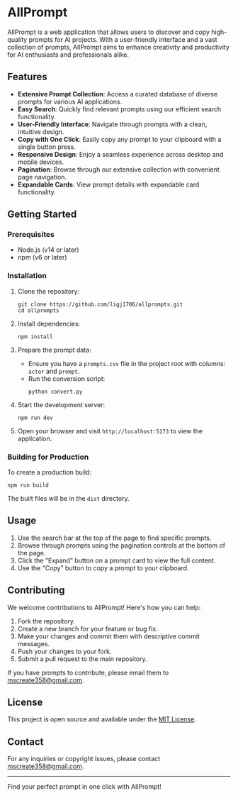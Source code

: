 # AllPrompt

AllPrompt is a web application that allows users to discover and copy high-quality prompts for AI projects. With a user-friendly interface and a vast collection of prompts, AllPrompt aims to enhance creativity and productivity for AI enthusiasts and professionals alike.

## Features

- **Extensive Prompt Collection**: Access a curated database of diverse prompts for various AI applications.
- **Easy Search**: Quickly find relevant prompts using our efficient search functionality.
- **User-Friendly Interface**: Navigate through prompts with a clean, intuitive design.
- **Copy with One Click**: Easily copy any prompt to your clipboard with a single button press.
- **Responsive Design**: Enjoy a seamless experience across desktop and mobile devices.
- **Pagination**: Browse through our extensive collection with convenient page navigation.
- **Expandable Cards**: View prompt details with expandable card functionality.

## Getting Started

### Prerequisites

- Node.js (v14 or later)
- npm (v6 or later)

### Installation

1. Clone the repository:
   ```
   git clone https://github.com/ligj1706/allprompts.git
   cd allprompts
   ```

2. Install dependencies:
   ```
   npm install
   ```

3. Prepare the prompt data:
   - Ensure you have a `prompts.csv` file in the project root with columns: `actor` and `prompt`.
   - Run the conversion script:
     ```
     python convert.py
     ```

4. Start the development server:
   ```
   npm run dev
   ```

5. Open your browser and visit `http://localhost:5173` to view the application.

### Building for Production

To create a production build:

```
npm run build
```

The built files will be in the `dist` directory.

## Usage

1. Use the search bar at the top of the page to find specific prompts.
2. Browse through prompts using the pagination controls at the bottom of the page.
3. Click the "Expand" button on a prompt card to view the full content.
4. Use the "Copy" button to copy a prompt to your clipboard.

## Contributing

We welcome contributions to AllPrompt! Here's how you can help:

1. Fork the repository.
2. Create a new branch for your feature or bug fix.
3. Make your changes and commit them with descriptive commit messages.
4. Push your changes to your fork.
5. Submit a pull request to the main repository.

If you have prompts to contribute, please email them to mscreate358@gmail.com.

## License

This project is open source and available under the [MIT License](LICENSE).

## Contact

For any inquiries or copyright issues, please contact mscreate358@gmail.com.

---

Find your perfect prompt in one click with AllPrompt!